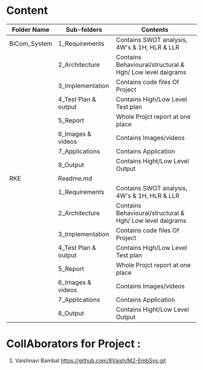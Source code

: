 # Content



| Folder Name | Sub-folders | Contents|
|---|---|---|
| BiCom_System |1_Requirements | Contains SWOT analysis, 4W's & 1H, HLR & LLR|
||2_Architecture|Contains Behavioural/structural & Hgh/ Low level daigrams |
||3_Implementation| Contains code files Of Project|
||4_Test Plan & output|Contains High/Low Level Test plan|
||5_Report|Whole Projct report at one place| 
||6_Images & videos| Contains Images/videos|
||7_Applications|Contains Application |
||8_Output|Contains Hight/Low Level Output|
| RKE | Readme.md |
||1_Requirements| Contains SWOT analysis, 4W's & 1H, HLR & LLR|
||2_Architecture| Contains Behavioural/structural & Hgh/ Low level daigrams |
||3_Implementation| Contains code files Of Project|
||4_Test Plan & output| Contains High/Low Level Test plan|
||5_Report| Whole Projct report at one place| 
||6_Images & videos| Contains Images/videos|
||7_Applications| Contains Application |
||8_Output| Contains Hight/Low Level Output|


# CollAborators for Project :
1) Vaishnavi Bambal https://github.com/8Vaish/M2-EmbSys.git
